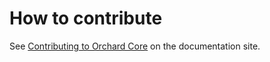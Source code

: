 # How to contribute

See [Contributing to Orchard Core](https://docs.orchardcore.net/en/latest/docs/topics/contributing/) on the documentation site.